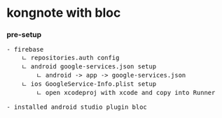 # kongnote with bloc

### pre-setup
<pre>
- firebase
    ㄴ repositories.auth config
    ㄴ android google-services.json setup
        ㄴ android -> app -> google-services.json
    ㄴ ios GoogleService-Info.plist setup
        ㄴ open xcodeproj with xcode and copy into Runner 
    
- installed android studio plugin bloc

</pre>